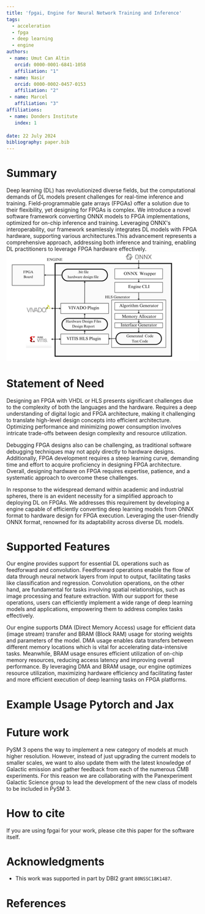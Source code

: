 ```yaml
---
title: 'fpgai, Engine for Neural Network Training and Inference'
tags:
  - acceleration
  - fpga
  - deep learning
  - engine
authors:
 - name: Umut Can Altin
   orcid: 0000-0001-6841-1058
   affiliation: "1"
 - name: Nasir
   orcid: 0000-0002-0457-0153
   affiliation: "2"
 - name: Marcel
   affiliation: "3"
affiliations:
 - name: Donders Institute
   index: 1

date: 22 July 2024
bibliography: paper.bib
---
```

# Summary
Deep learning (DL) has revolutionized diverse fields, but the computational demands of DL models present challenges for real-time inference and training. Field-programmable gate arrays (FPGAs) offer a solution due to their flexibility, yet designing for FPGAs is complex. We introduce a novel software framework converting ONNX models to FPGA implementations, optimized for on-chip inference and training. Leveraging ONNX's interoperability, our framework seamlessly integrates DL models with FPGA hardware, supporting various architectures.This advancement represents a comprehensive approach, addressing both inference and training, enabling DL practitioners to leverage FPGA hardware effectively.
![fpgai overview](hls.jpg)

# Statement of Need

Designing an FPGA with VHDL or HLS presents significant challenges due to the complexity of both the languages and the hardware. Requires a deep understanding of digital logic and FPGA architecture, making it challenging to translate high-level design concepts into efficient architecture. Optimizing performance and minimizing power consumption involves intricate trade-offs between design complexity and resource utilization. 

Debugging FPGA designs also can be challenging, as traditional software debugging techniques may not apply directly to hardware designs. Additionally, FPGA development requires a steep learning curve, demanding time and effort to acquire proficiency in designing FPGA architecture. Overall, designing hardware on FPGA requires expertise, patience, and a systematic approach to overcome these challenges.

In response to the widespread demand within academic and industrial spheres, there is an evident necessity for a simplified approach to deploying DL on FPGAs. We addresses this requirement by developing a engine capable of efficiently converting deep learning models from ONNX format to hardware design for FPGA execution. Leveraging the user-friendly ONNX format, renowned for its adaptability across diverse DL models.

# Supported Features
Our engine provides support for essential DL operations such as feedforward and convolution. Feedforward operations enable the flow of data through neural network layers from input to output, facilitating tasks like classification and regression. Convolution operations, on the other hand, are fundamental for tasks involving spatial relationships, such as image processing and feature extraction. With our support for these operations, users can efficiently implement a wide range of deep learning models and applications, empowering them to address complex tasks effectively.

Our engine supports DMA (Direct Memory Access) usage for efficient data (image stream) transfer and BRAM (Block RAM) usage for storing weights and parameters of the model. DMA usage enables data transfers between different memory locations which is vital for accelerating data-intensive tasks. Meanwhile, BRAM usage ensures efficient utilization of on-chip memory resources, reducing access latency and improving overall performance. By leveraging DMA and BRAM usage, our engine optimizes resource utilization, maximizing hardware efficiency and facilitating faster and more efficient execution of deep learning tasks on FPGA platforms.

# Example Usage Pytorch and Jax



# Future work

PySM 3 opens the way to implement a new category of models at much higher resolution. However, instead of just upgrading the current models to smaller scales, we want to also update them with the latest knowledge of Galactic emission and gather feedback from each of the numerous CMB experiments. For this reason we are collaborating with the Panexperiment Galactic Science group to lead the development of the new class of models to be included in PySM 3.

# How to cite

If you are using fpgai for your work, please cite this paper for the software itself.

# Acknowledgments

* This work was supported in part by DBI2 grant `80NSSC18K1487`.


# References
